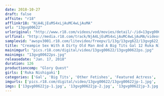 ```yaml
---
date: 2018-10-27
draft: false
affsite: "r18"
afflinkr18: "NjA4LjEuMS4xLjAuMC4wLjAuMA"
url: "13gvg00622"
urloriginal: "http://www.r18.com/videos/vod/movies/detail/-/id=13gvg00622"
urlfinal: "http://media.r18.com/track/NjA4LjEuMS4xLjAuMC4wLjAuMA/videos/vod/movies/detail/-/id=13gvg00622"
samplevid: "awspv3001.r18.com/litevideo/freepv/1/13g/13gvg622/13gvg622_dmb_w.mp4"
title: "Creampie Sex With A Dirty Old Man And A Big Tits Gal 12 Ruka Nishigaki"
mainimgurl: "pics.r18.com/digital/video/13gvg00622/13gvg00622ps.jpg"
mainimgs: "13gvg00622ps.jpg"
releasedate: "Jan. 17, 2018"
duration: 126
productioncomp: "Glory Quest"
girls: ['Ruka Nishigaki']
categories: ['Gal', 'Big Tits', 'Other Fetishes', 'Featured Actress', 'Creampie', 'Titty Fuck', 'Hi-Def']
imgurls: ['pics.r18.com/digital/video/13gvg00622/13gvg00622jp-1.jpg', 'pics.r18.com/digital/video/13gvg00622/13gvg00622jp-2.jpg', 'pics.r18.com/digital/video/13gvg00622/13gvg00622jp-3.jpg', 'pics.r18.com/digital/video/13gvg00622/13gvg00622jp-4.jpg', 'pics.r18.com/digital/video/13gvg00622/13gvg00622jp-5.jpg', 'pics.r18.com/digital/video/13gvg00622/13gvg00622jp-6.jpg', 'pics.r18.com/digital/video/13gvg00622/13gvg00622jp-7.jpg', 'pics.r18.com/digital/video/13gvg00622/13gvg00622jp-8.jpg', 'pics.r18.com/digital/video/13gvg00622/13gvg00622jp-9.jpg', 'pics.r18.com/digital/video/13gvg00622/13gvg00622jp-10.jpg', 'pics.r18.com/digital/video/13gvg00622/13gvg00622jp-11.jpg', 'pics.r18.com/digital/video/13gvg00622/13gvg00622jp-12.jpg', 'pics.r18.com/digital/video/13gvg00622/13gvg00622jp-13.jpg', 'pics.r18.com/digital/video/13gvg00622/13gvg00622jp-14.jpg', 'pics.r18.com/digital/video/13gvg00622/13gvg00622jp-15.jpg', 'pics.r18.com/digital/video/13gvg00622/13gvg00622jp-16.jpg', 'pics.r18.com/digital/video/13gvg00622/13gvg00622jp-17.jpg', 'pics.r18.com/digital/video/13gvg00622/13gvg00622jp-18.jpg', 'pics.r18.com/digital/video/13gvg00622/13gvg00622jp-19.jpg', 'pics.r18.com/digital/video/13gvg00622/13gvg00622jp-20.jpg']
imgs: ['13gvg00622jp-1.jpg', '13gvg00622jp-2.jpg', '13gvg00622jp-3.jpg', '13gvg00622jp-4.jpg', '13gvg00622jp-5.jpg', '13gvg00622jp-6.jpg', '13gvg00622jp-7.jpg', '13gvg00622jp-8.jpg', '13gvg00622jp-9.jpg', '13gvg00622jp-10.jpg', '13gvg00622jp-11.jpg', '13gvg00622jp-12.jpg', '13gvg00622jp-13.jpg', '13gvg00622jp-14.jpg', '13gvg00622jp-15.jpg', '13gvg00622jp-16.jpg', '13gvg00622jp-17.jpg', '13gvg00622jp-18.jpg', '13gvg00622jp-19.jpg', '13gvg00622jp-20.jpg']
---
```

